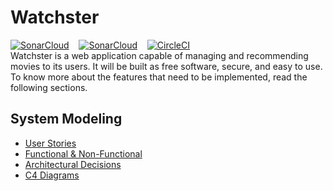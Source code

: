 # Watchster  

[![SonarCloud](https://img.shields.io/sonar/violations/watchster?format=long&server=https%3A%2F%2Fsonarcloud.io)](https://sonarcloud.io/summary/new_code?id=watchster)&nbsp;&nbsp;&nbsp;&nbsp;[![SonarCloud](https://img.shields.io/sonar/coverage/watchster?server=https%3A%2F%2Fsonarcloud.io)](https://sonarcloud.io/component_measures?id=watchster&metric=coverage&view=list)&nbsp;&nbsp;&nbsp;&nbsp;[![CircleCI](https://img.shields.io/circleci/build/github/iulianPeiu6/Watchster/main)](https://app.circleci.com/pipelines/github/iulianPeiu6)  
Watchster is a web application capable of managing and recommending movies to its users. It will be built as free software, secure, and easy to use. To know more about the features that need to be implemented, read the following sections. 

## System Modeling

* [User Stories](https://github.com/iulianPeiu6/WatchsterApp/blob/main/SystemModeling/SystemRequirements/UserStories.md)
* [Functional & Non-Functional](https://github.com/iulianPeiu6/WatchsterApp/blob/main/SystemModeling/SystemRequirements/Requirements.md)
* [Architectural Decisions](https://github.com/iulianPeiu6/WatchsterApp/blob/main/SystemModeling/ArchitecturalDecisions/ADR01ApplicationStructure.md)
* [C4 Diagrams](https://github.com/iulianPeiu6/WatchsterApp/blob/main/SystemModeling/C4Diagrams/C4Diagrams.md)
